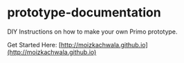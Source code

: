 prototype-documentation
=======================

DIY Instructions on how to make your own Primo prototype.

Get Started Here: [http://moizkachwala.github.io](http://moizkachwala.github.io)